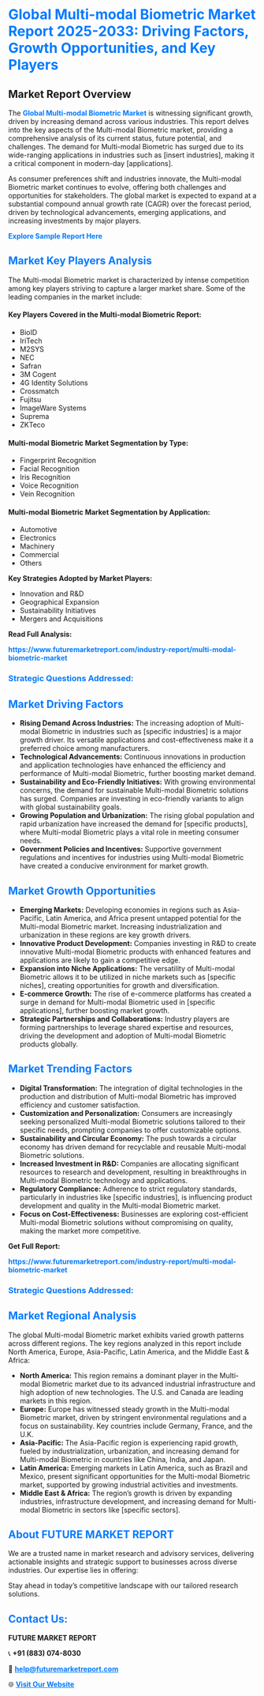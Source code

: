 <h1 style="color: #007BFF;">Global Multi-modal Biometric Market Report 2025-2033: Driving Factors, Growth Opportunities, and Key Players</h1>

<section id="overview">
<h2>Market Report Overview</h2>
<p>The <a href="https://www.futuremarketreport.com/industry-report/multi-modal-biometric-market" style="color: #007BFF; text-decoration: none;"><strong>Global Multi-modal Biometric Market</strong></a> is witnessing significant growth, driven by increasing demand across various industries. This report delves into the key aspects of the Multi-modal Biometric market, providing a comprehensive analysis of its current status, future potential, and challenges. The demand for Multi-modal Biometric has surged due to its wide-ranging applications in industries such as [insert industries], making it a critical component in modern-day [applications].</p>
<p>As consumer preferences shift and industries innovate, the Multi-modal Biometric market continues to evolve, offering both challenges and opportunities for stakeholders. The global market is expected to expand at a substantial compound annual growth rate (CAGR) over the forecast period, driven by technological advancements, emerging applications, and increasing investments by major players.</p>
</section>

<section id="overview">
<p><a href="https://www.futuremarketreport.com/request-sample/reportId=54928" style="color: #007BFF; text-decoration: none;"><strong>Explore Sample Report Here</strong></a></p>
</section>

<section id="key-players">
<h2 style="color: #007BFF;">Market Key Players Analysis</h2>
<p>The Multi-modal Biometric market is characterized by intense competition among key players striving to capture a larger market share. Some of the leading companies in the market include:</p>
<h4>Key Players Covered in the Multi-modal Biometric Report:</h4>
<ul><li>BioID</li><li>IriTech</li><li>M2SYS</li><li>NEC</li><li>Safran</li><li>3M Cogent</li><li>4G Identity Solutions</li><li>Crossmatch</li><li>Fujitsu</li><li>ImageWare Systems</li><li>Suprema</li><li>ZKTeco</li></ul>
<h4>Multi-modal Biometric Market Segmentation by Type:</h4>
<ul><li>Fingerprint Recognition</li><li>Facial Recognition</li><li>Iris Recognition</li><li>Voice Recognition</li><li>Vein Recognition</li></ul>

<h4>Multi-modal Biometric Market Segmentation by Application:</h4>
<ul><li>Automotive</li><li>Electronics</li><li>Machinery</li><li>Commercial</li><li>Others</li></ul>
<p><strong>Key Strategies Adopted by Market Players:</strong></p>
<ul>
<li>Innovation and R&D</li>
<li>Geographical Expansion</li>
<li>Sustainability Initiatives</li>
<li>Mergers and Acquisitions</li>
</ul>
</section>

<section>
<p><strong>Read Full Analysis: </strong></p><a href="https://www.futuremarketreport.com/industry-report/multi-modal-biometric-market" style="color: #007BFF; text-decoration: none;"><strong>https://www.futuremarketreport.com/industry-report/multi-modal-biometric-market</strong></a>
<h3 style="color: #007BFF;">Strategic Questions Addressed:</h3>
</section>

<section id="driving-factors">
<h2 style="color: #007BFF;">Market Driving Factors</h2>
<ul>
<li><strong>Rising Demand Across Industries:</strong> The increasing adoption of Multi-modal Biometric in industries such as [specific industries] is a major growth driver. Its versatile applications and cost-effectiveness make it a preferred choice among manufacturers.</li>
<li><strong>Technological Advancements:</strong> Continuous innovations in production and application technologies have enhanced the efficiency and performance of Multi-modal Biometric, further boosting market demand.</li>
<li><strong>Sustainability and Eco-Friendly Initiatives:</strong> With growing environmental concerns, the demand for sustainable Multi-modal Biometric solutions has surged. Companies are investing in eco-friendly variants to align with global sustainability goals.</li>
<li><strong>Growing Population and Urbanization:</strong> The rising global population and rapid urbanization have increased the demand for [specific products], where Multi-modal Biometric plays a vital role in meeting consumer needs.</li>
<li><strong>Government Policies and Incentives:</strong> Supportive government regulations and incentives for industries using Multi-modal Biometric have created a conducive environment for market growth.</li>
</ul>
</section>

<section id="growth-opportunities">
<h2 style="color: #007BFF;">Market Growth Opportunities</h2>
<ul>
<li><strong>Emerging Markets:</strong> Developing economies in regions such as Asia-Pacific, Latin America, and Africa present untapped potential for the Multi-modal Biometric market. Increasing industrialization and urbanization in these regions are key growth drivers.</li>
<li><strong>Innovative Product Development:</strong> Companies investing in R&D to create innovative Multi-modal Biometric products with enhanced features and applications are likely to gain a competitive edge.</li>
<li><strong>Expansion into Niche Applications:</strong> The versatility of Multi-modal Biometric allows it to be utilized in niche markets such as [specific niches], creating opportunities for growth and diversification.</li>
<li><strong>E-commerce Growth:</strong> The rise of e-commerce platforms has created a surge in demand for Multi-modal Biometric used in [specific applications], further boosting market growth.</li>
<li><strong>Strategic Partnerships and Collaborations:</strong> Industry players are forming partnerships to leverage shared expertise and resources, driving the development and adoption of Multi-modal Biometric products globally.</li>
</ul>
</section>

<section id="trending-factors">
<h2 style="color: #007BFF;">Market Trending Factors</h2>
<ul>
<li><strong>Digital Transformation:</strong> The integration of digital technologies in the production and distribution of Multi-modal Biometric has improved efficiency and customer satisfaction.</li>
<li><strong>Customization and Personalization:</strong> Consumers are increasingly seeking personalized Multi-modal Biometric solutions tailored to their specific needs, prompting companies to offer customizable options.</li>
<li><strong>Sustainability and Circular Economy:</strong> The push towards a circular economy has driven demand for recyclable and reusable Multi-modal Biometric solutions.</li>
<li><strong>Increased Investment in R&D:</strong> Companies are allocating significant resources to research and development, resulting in breakthroughs in Multi-modal Biometric technology and applications.</li>
<li><strong>Regulatory Compliance:</strong> Adherence to strict regulatory standards, particularly in industries like [specific industries], is influencing product development and quality in the Multi-modal Biometric market.</li>
<li><strong>Focus on Cost-Effectiveness:</strong> Businesses are exploring cost-efficient Multi-modal Biometric solutions without compromising on quality, making the market more competitive.</li>
</ul>
</section>

<section>
<p><strong>Get Full Report: </strong></p><a href="https://www.futuremarketreport.com/industry-report/multi-modal-biometric-market" style="color: #007BFF; text-decoration: none;"><strong>https://www.futuremarketreport.com/industry-report/multi-modal-biometric-market</strong></a>
<h3 style="color: #007BFF;">Strategic Questions Addressed:</h3>
</section>


<section id="regional-analysis">
<h2 style="color: #007BFF;">Market Regional Analysis</h2>
<p>The global Multi-modal Biometric market exhibits varied growth patterns across different regions. The key regions analyzed in this report include North America, Europe, Asia-Pacific, Latin America, and the Middle East & Africa:</p>
<ul>
<li><strong>North America:</strong> This region remains a dominant player in the Multi-modal Biometric market due to its advanced industrial infrastructure and high adoption of new technologies. The U.S. and Canada are leading markets in this region.</li>
<li><strong>Europe:</strong> Europe has witnessed steady growth in the Multi-modal Biometric market, driven by stringent environmental regulations and a focus on sustainability. Key countries include Germany, France, and the U.K.</li>
<li><strong>Asia-Pacific:</strong> The Asia-Pacific region is experiencing rapid growth, fueled by industrialization, urbanization, and increasing demand for Multi-modal Biometric in countries like China, India, and Japan.</li>
<li><strong>Latin America:</strong> Emerging markets in Latin America, such as Brazil and Mexico, present significant opportunities for the Multi-modal Biometric market, supported by growing industrial activities and investments.</li>
<li><strong>Middle East & Africa:</strong> The region’s growth is driven by expanding industries, infrastructure development, and increasing demand for Multi-modal Biometric in sectors like [specific sectors].</li>
</ul>
</section>

<footer>
<h2 style="color: #007BFF;">About FUTURE MARKET REPORT</h2>
<p>We are a trusted name in market research and advisory services, delivering actionable insights and strategic support to businesses across diverse industries. Our expertise lies in offering:</p>

<p>Stay ahead in today’s competitive landscape with our tailored research solutions.</p>

<h2 style="color: #007BFF;">Contact Us:</h2>
<p><strong>FUTURE MARKET REPORT</strong></p>
<p>📞 <strong>+91 (883) 074-8030</strong></p>
<p>📧 <strong><a href="mailto:help@futuremarketreport.com" style="color: #007BFF;">help@futuremarketreport.com</a></strong></p>
<p>🌐 <strong><a href="https://www.futuremarketreport.com/" style="color: #007BFF;">Visit Our Website</a></strong></p>
</footer>